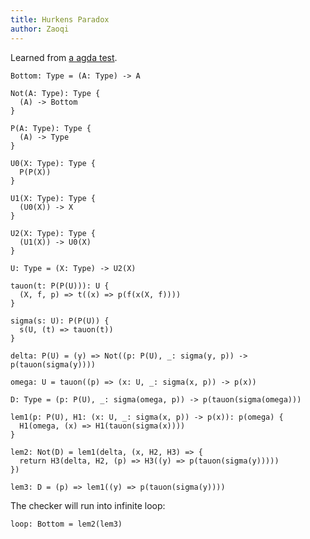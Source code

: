 ```yaml
---
title: Hurkens Paradox
author: Zaoqi
---
```


Learned from [a agda test](https://github.com/agda/agda/blob/master/test/Succeed/Hurkens.agda).

``` cicada
Bottom: Type = (A: Type) -> A

Not(A: Type): Type {
  (A) -> Bottom
}

P(A: Type): Type {
  (A) -> Type
}

U0(X: Type): Type {
  P(P(X))
}

U1(X: Type): Type {
  (U0(X)) -> X
}

U2(X: Type): Type {
  (U1(X)) -> U0(X)
}

U: Type = (X: Type) -> U2(X)

tauon(t: P(P(U))): U {
  (X, f, p) => t((x) => p(f(x(X, f))))
}

sigma(s: U): P(P(U)) {
  s(U, (t) => tauon(t))
}

delta: P(U) = (y) => Not((p: P(U), _: sigma(y, p)) -> p(tauon(sigma(y))))

omega: U = tauon((p) => (x: U, _: sigma(x, p)) -> p(x))

D: Type = (p: P(U), _: sigma(omega, p)) -> p(tauon(sigma(omega)))

lem1(p: P(U), H1: (x: U, _: sigma(x, p)) -> p(x)): p(omega) {
  H1(omega, (x) => H1(tauon(sigma(x))))
}

lem2: Not(D) = lem1(delta, (x, H2, H3) => {
  return H3(delta, H2, (p) => H3((y) => p(tauon(sigma(y)))))
})

lem3: D = (p) => lem1((y) => p(tauon(sigma(y))))
```

The checker will run into infinite loop:

``` cicada counterexample
loop: Bottom = lem2(lem3)
```
